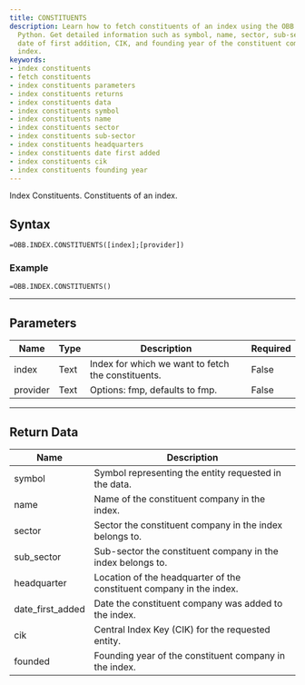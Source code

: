 ```yaml
---
title: CONSTITUENTS
description: Learn how to fetch constituents of an index using the OBB library in
  Python. Get detailed information such as symbol, name, sector, sub-sector, headquarters,
  date of first addition, CIK, and founding year of the constituent companies in the
  index.
keywords: 
- index constituents
- fetch constituents
- index constituents parameters
- index constituents returns
- index constituents data
- index constituents symbol
- index constituents name
- index constituents sector
- index constituents sub-sector
- index constituents headquarters
- index constituents date first added
- index constituents cik
- index constituents founding year
---
```


<!-- markdownlint-disable MD041 -->

Index Constituents. Constituents of an index.

## Syntax

```excel wordwrap
=OBB.INDEX.CONSTITUENTS([index];[provider])
```

### Example

```excel wordwrap
=OBB.INDEX.CONSTITUENTS()
```

---

## Parameters

| Name | Type | Description | Required |
| ---- | ---- | ----------- | -------- |
| index | Text | Index for which we want to fetch the constituents. | False |
| provider | Text | Options: fmp, defaults to fmp. | False |

---

## Return Data

| Name | Description |
| ---- | ----------- |
| symbol | Symbol representing the entity requested in the data.  |
| name | Name of the constituent company in the index.  |
| sector | Sector the constituent company in the index belongs to.  |
| sub_sector | Sub-sector the constituent company in the index belongs to.  |
| headquarter | Location of the headquarter of the constituent company in the index.  |
| date_first_added | Date the constituent company was added to the index.  |
| cik | Central Index Key (CIK) for the requested entity.  |
| founded | Founding year of the constituent company in the index.  |
